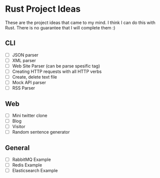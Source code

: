 # Rust Project Ideas

These are the project ideas that came to my mind. I think I can do this with Rust. There is no guarantee that I will complete them :)


## CLI

- [ ] JSON parser
- [ ] XML parser
- [ ] Web Site Parser (can be parse spesific tag)
- [ ] Creating HTTP requests with all HTTP verbs
- [ ] Create, delete text file
- [ ] Mock API parser
- [ ] RSS Parser

## Web

- [ ] Mini twitter clone
- [ ] Blog
- [ ] Visitor
- [ ] Random sentence generator

## General

- [ ] RabbitMQ Example
- [ ] Redis Example
- [ ] Elasticsearch Example

